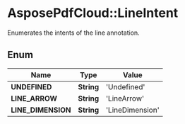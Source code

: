 # AsposePdfCloud::LineIntent
Enumerates the intents of the line annotation.

## Enum
Name | Type | Value
------------ | ------------- | -------------
**UNDEFINED** | **String** | 'Undefined'
**LINE_ARROW** | **String** | 'LineArrow'
**LINE_DIMENSION** | **String** | 'LineDimension'



